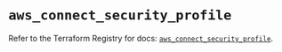 # `aws_connect_security_profile`

Refer to the Terraform Registry for docs: [`aws_connect_security_profile`](https://registry.terraform.io/providers/hashicorp/aws/6.16.0/docs/resources/connect_security_profile).
